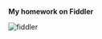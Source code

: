 **My homework on Fiddler**

![fiddler](https://freesoft.ru/storage/images/209/2090/208993/208993_logo.png)
